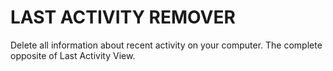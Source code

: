 # LAST ACTIVITY REMOVER
Delete all information about recent activity on your computer. The complete opposite of Last Activity View.
